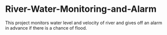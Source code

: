 # River-Water-Monitoring-and-Alarm
This project monitors water level and velocity of river and gives off an alarm in advance if there is a chance of flood.

